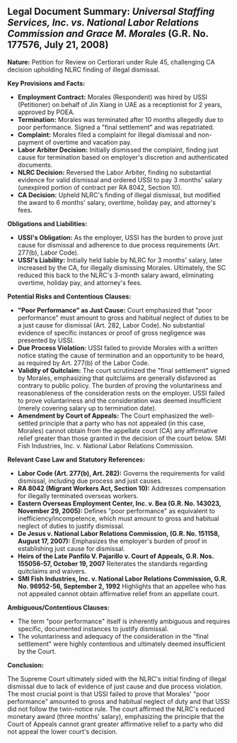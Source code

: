 ## Legal Document Summary: *Universal Staffing Services, Inc. vs. National Labor Relations Commission and Grace M. Morales* (G.R. No. 177576, July 21, 2008)

**Nature:** Petition for Review on Certiorari under Rule 45, challenging CA decision upholding NLRC finding of illegal dismissal.

**Key Provisions and Facts:**

*   **Employment Contract:** Morales (Respondent) was hired by USSI (Petitioner) on behalf of Jin Xiang in UAE as a receptionist for 2 years, approved by POEA.
*   **Termination:** Morales was terminated after 10 months allegedly due to poor performance. Signed a "final settlement" and was repatriated.
*   **Complaint:** Morales filed a complaint for illegal dismissal and non-payment of overtime and vacation pay.
*   **Labor Arbiter Decision:** Initially dismissed the complaint, finding just cause for termination based on employer's discretion and authenticated documents.
*   **NLRC Decision:** Reversed the Labor Arbiter, finding no substantial evidence for valid dismissal and ordered USSI to pay 3 months' salary (unexpired portion of contract per RA 8042, Section 10).
*   **CA Decision:** Upheld NLRC's finding of illegal dismissal, but modified the award to 6 months' salary, overtime, holiday pay, and attorney's fees.

**Obligations and Liabilities:**

*   **USSI's Obligation:** As the employer, USSI has the burden to prove just cause for dismissal and adherence to due process requirements (Art. 277(b), Labor Code).
*   **USSI's Liability:** Initially held liable by NLRC for 3 months' salary, later increased by the CA, for illegally dismissing Morales. Ultimately, the SC reduced this back to the NLRC's 3-month salary award, eliminating overtime, holiday pay, and attorney's fees.

**Potential Risks and Contentious Clauses:**

*   **"Poor Performance" as Just Cause:** Court emphasized that "poor performance" must amount to gross and habitual neglect of duties to be a just cause for dismissal (Art. 282, Labor Code). No substantial evidence of specific instances or proof of gross negligence was presented by USSI.
*   **Due Process Violation:** USSI failed to provide Morales with a written notice stating the cause of termination and an opportunity to be heard, as required by Art. 277(b) of the Labor Code.
*   **Validity of Quitclaim:** The court scrutinized the "final settlement" signed by Morales, emphasizing that quitclaims are generally disfavored as contrary to public policy. The burden of proving the voluntariness and reasonableness of the consideration rests on the employer. USSI failed to prove voluntariness and the consideration was deemed insufficient (merely covering salary up to termination date).
*   **Amendment by Court of Appeals:**  The Court emphasized the well-settled principle that a party who has not appealed (in this case, Morales) cannot obtain from the appellate court (CA) any affirmative relief greater than those granted in the decision of the court below. SMI Fish Industries, Inc. v. National Labor Relations Commission.

**Relevant Case Law and Statutory References:**

*   **Labor Code (Art. 277(b), Art. 282):** Governs the requirements for valid dismissal, including due process and just causes.
*   **RA 8042 (Migrant Workers Act, Section 10):** Addresses compensation for illegally terminated overseas workers.
*   **Eastern Overseas Employment Center, Inc. v. Bea (G.R. No. 143023, November 29, 2005):** Defines "poor performance" as equivalent to inefficiency/incompetence, which must amount to gross and habitual neglect of duties to justify dismissal.
*   **De Jesus v. National Labor Relations Commission, (G.R. No. 151158, August 17, 2007):** Emphasizes the employer's burden of proof in establishing just cause for dismissal.
*   **Heirs of the Late Panfilo V. Pajarillo v. Court of Appeals, G.R. Nos. 155056-57, October 19, 2007** Reiterates the standards regarding quitclaims and waivers.
*   **SMI Fish Industries, Inc. v. National Labor Relations Commission, G.R. No. 96952-56, September 2, 1992**  Highlights that an appellee who has not appealed cannot obtain affirmative relief from an appellate court.

**Ambiguous/Contentious Clauses:**

*   The term "poor performance" itself is inherently ambiguous and requires specific, documented instances to justify dismissal.
*   The voluntariness and adequacy of the consideration in the "final settlement" were highly contentious and ultimately deemed insufficient by the Court.

**Conclusion:**

The Supreme Court ultimately sided with the NLRC's initial finding of illegal dismissal due to lack of evidence of just cause and due process violation. The most crucial point is that USSI failed to prove that Morales' "poor performance" amounted to gross and habitual neglect of duty and that USSI did not follow the twin-notice rule. The court affirmed the NLRC's reduced monetary award (three months' salary), emphasizing the principle that the Court of Appeals cannot grant greater affirmative relief to a party who did not appeal the lower court's decision.
